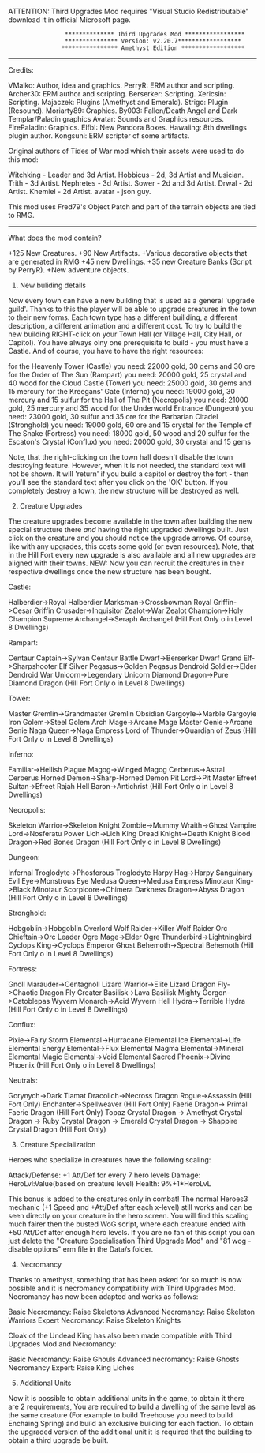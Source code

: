 ATTENTION: Third Upgrades Mod requires "Visual Studio Redistributable" download it in official Microsoft page.


                    ************** Third Upgrades Mod *****************
                    *************** Version: v2.20.7******************
                   **************** Amethyst Edition ******************

--------------------------------------------------------------------------------------------------

Credits:

VMaiko: Author, idea and graphics.
PerryR: ERM author and scripting.
Archer30: ERM author and scripting.
Berserker: Scripting.
Xericsin: Scripting.
Majaczek: Plugins (Amethyst and Emerald).
Strigo: Plugin (Resound).
Moriarty89: Graphics.
By003: Fallen/Death Angel and Dark Templar/Paladin graphics
Avatar: Sounds and Graphics resources.
FirePaladin: Graphics.
ElfbI: New Pandora Boxes.
Hawaiing: 8th dwellings plugin author.
Kongsuni: ERM scripter of some artifacts.

Original authors of Tides of War mod which their assets were used to do this mod:

Witchking - Leader and 3d Artist.
Hobbicus - 2d, 3d Artist and Musician.
Trith - 3d Artist.
Nephretes - 3d Artist.
Sower - 2d and 3d Artist.
Drwal - 2d Artist.
Khemiel - 2d Artist.
avatar - json guy.



This mod uses Fred79's Object Patch and part of the terrain objects are tied to RMG.

------------------------------------------------------------------------------------------------------------

What does the mod contain?

+125 New Creatures.
+90 New Artifacts.
+Various decorative objects that are generated in RMG
+45 new Dwellings.
+35 new Creature Banks (Script by PerryR).
+New adventure objects.




1. New buliding details

Now every town can have a new building that is used as a general 'upgrade guild'. Thanks to this the player will be able to upgrade creatures in the town to their new forms. 
Each town type has a different builiding, a different description, a different animation and a different cost. 
To try to build the new building RIGHT-click on your Town Hall (or Village Hall, City Hall, or Capitol). 
You have always olny one prerequisite to build - you must have a Castle. And of course, you have to have the right resources:

for the Heavenly Tower (Castle) you need:        22000 gold, 30 gems and 30 ore
for the Order of The Sun (Rampart) you need:     20000 gold, 25 crystal and 40 wood
for the Cloud Castle (Tower) you need:           25000 gold, 30 gems and 15 mercury
for the Kreegans' Gate (Inferno) you need:       19000 gold, 30 mercury and 15 sulfur
for the Hall of The Pit (Necropolis) you need:   21000 gold, 25 mercury and 35 wood
for the Underworld Entrance (Dungeon) you need:  23000 gold, 30 sulfur and 35 ore
for the Barbarian Citadel (Stronghold) you need: 19000 gold, 60 ore and 15 crystal
for the Temple of The Snake (Fortress) you need: 18000 gold, 50 wood and 20 sulfur
for the Escaton's Crystal (Conflux) you need:    20000 gold, 30 crystal and 15 gems

Note, that the right-clicking on the town hall doesn't disable the town destroying feature. However, when it is not needed, the standard text will not be shown. 
It will 'return' if you build a capitol or destroy the fort - then you'll see the standard text after you click on the 'OK' button. If you completely destroy a town, the new structure will be destroyed as well.

2. Creature Upgrades

The creature upgrades become available in the town after building the new special structure there *and* having the right upgraded dwellings built. 
Just click on the creature and you should notice the upgrade arrows. Of course, like with any upgrades, this costs some gold (or even resources). 
Note, that in the Hill Fort every  new upgrade is also available and all new upgrades are aligned with their towns.
			 NEW: Now you can recruit the creatures in their respective dwellings once the new structure has been bought.

Castle:

Halberdier->Royal Halberdier
Marksman->Crossbowman
Royal Griffin->Cesar Griffin
Crusader->Inquisitor
Zealot->War Zealot
Champion->Holy Champion
Supreme Archangel->Seraph Archangel (Hill Fort Only o in Level 8 Dwellings)


Rampart:

Centaur Captain->Sylvan Centaur
Battle Dwarf->Berserker Dwarf
Grand Elf->Sharpshooter Elf
Silver Pegasus->Golden Pegasus
Dendroid Soldier->Elder Dendroid
War Unicorn->Legendary Unicorn
Diamond Dragon->Pure Diamond Dragon (Hill Fort Only o in Level 8 Dwellings)	


Tower:

Master Gremlin->Grandmaster Gremlin
Obsidian Gargoyle->Marble Gargoyle
Iron Golem->Steel Golem
Arch Mage->Arcane Mage
Master Genie->Arcane Genie
Naga Queen->Naga Empress
Lord of Thunder->Guardian of Zeus (Hill Fort Only o in Level 8 Dwellings)	


Inferno:

Familiar->Hellish Plague
Magog->Winged Magog
Cerberus->Astral Cerberus
Horned Demon->Sharp-Horned Demon
Pit Lord->Pit Master
Efreet Sultan->Efreet Rajah
Hell Baron->Antichrist (Hill Fort Only o in Level 8 Dwellings)	


Necropolis:

Skeleton Warrior->Skeleton Knight
Zombie->Mummy
Wraith->Ghost
Vampire Lord->Nosferatu
Power Lich->Lich King
Dread Knight->Death Knight
Blood Dragon->Red Bones Dragon (Hill Fort Only o in Level 8 Dwellings)	


Dungeon:

Infernal Troglodyte->Phosforous Troglodyte
Harpy Hag->Harpy Sanguinary
Evil Eye->Monstrous Eye
Medusa Queen->Medusa Empress
Minotaur King->Black Minotaur
Scorpicore->Chimera
Darkness Dragon->Abyss Dragon (Hill Fort Only o in Level 8 Dwellings)	


Stronghold:

Hobgoblin->Hobgoblin Overlord
Wolf Raider->Killer Wolf Raider
Orc Chieftain->Orc Leader
Ogre Mage->Elder Ogre
Thunderbird->Lightningbird
Cyclops King->Cyclops Emperor
Ghost Behemoth->Spectral Behemoth (Hill Fort Only o in Level 8 Dwellings)	


Fortress:

Gnoll Marauder->Centagnoll
Lizard Warrior->Elite Lizard
Dragon Fly->Chaotic Dragon Fly
Greater Basilisk->Lava Basilisk
Mighty Gorgon->Catoblepas
Wyvern Monarch->Acid Wyvern
Hell Hydra->Terrible Hydra (Hill Fort Only o in Level 8 Dwellings)	


Conflux:

Pixie->Fairy
Storm Elemental->Hurracane Elemental
Ice Elemental->Life Elemental
Energy Elemental->Flux Elemental
Magma Elemental->Mineral Elemental
Magic Elemental->Void Elemental
Sacred Phoenix->Divine Phoenix (Hill Fort Only o in Level 8 Dwellings)	


Neutrals:

Gorynych->Dark Tiamat
Dracolich->Necross Dragon
Rogue->Assassin (Hill Fort Only)
Enchanter->Spellweaver (Hill Fort Only)
Faerie Dragon-> Primal Faerie Dragon (Hill Fort Only)
Topaz Crystal Dragon -> Amethyst Crystal Dragon -> Ruby Crystal Dragon -> Emerald Crystal Dragon -> Shappire Crystal Dragon (Hill Fort Only)

3. Creature Specialization

Heroes who specialize in creatures have the following scaling:

Attack/Defense: +1 Att/Def for every 7 hero levels
Damage: HeroLvl:Value(based on creature level)
Health: 9%+1*HeroLvL 

This bonus is added to the creatures only in combat! The normal Heroes3 mechanic (+1 Speed and +Att/Def after each x-level) still works and can be seen directly on your creature in the hero screen.
You will find this scaling much fairer then the busted WoG script, where each creature ended with +50 Att/Def after enough hero levels. 
If you are no fan of this script you can just delete the "Creature Specialisation Third Upgrade Mod" and "81 wog - disable options" erm file in the Data/s folder. 

4. Necromancy

Thanks to amethyst, something that has been asked for so much is now possible and it is necromancy compatibility with Third Upgrades Mod.
Necromancy has now been adapted and works as follows:

Basic Necromancy: Raise Skeletons
Advanced Necromancy: Raise Skeleton Warriors
Expert Necromancy: Raise Skeleton Knights

Cloak of the Undead King has also been made compatible with Third Upgrades Mod and Necromancy:

Basic Necromancy: Raise Ghouls
Advanced necromancy: Raise Ghosts
Necromancy Expert: Raise King Liches

5. Additional Units

Now it is possible to obtain additional units in the game, to obtain it there are 2 requirements, 
You are required to build a dwelling of the same level as the same creature (For example to build Treehouse you need to build Enchaing Spring) and build an exclusive building for each faction.
To obtain the upgraded version of the additional unit it is required that the building to obtain a third upgrade be built.
